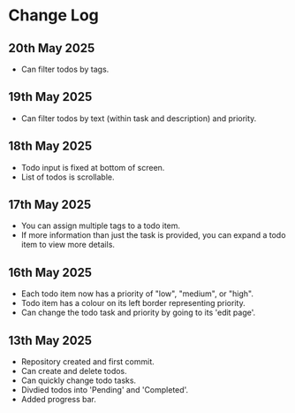 # Change Log

## 20th May 2025

- Can filter todos by tags.

## 19th May 2025

- Can filter todos by text (within task and description) and priority.

## 18th May 2025

- Todo input is fixed at bottom of screen.
- List of todos is scrollable.

## 17th May 2025

- You can assign multiple tags to a todo item.
- If more information than just the task is provided, you can expand a todo item to view more details.

## 16th May 2025

- Each todo item now has a priority of "low", "medium", or "high".
- Todo item has a colour on its left border representing priority.
- Can change the todo task and priority by going to its 'edit page'.

## 13th May 2025

- Repository created and first commit.
- Can create and delete todos.
- Can quickly change todo tasks.
- Divdied todos into 'Pending' and 'Completed'.
- Added progress bar.
